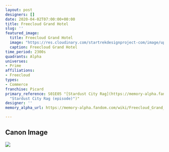 ```yaml
---
layout: post
designers: []
date: 2020-04-02T07:00:00+00:00
title: Freecloud Grand Hotel
slug: ''
featured_image:
  title: Freecloud Grand Hotel
  image: "https://res.cloudinary.com/startrekdesignproject-com/image/upload/v1585863146/FreecloudGrandHotel.png"
  caption: Freecloud Grand Hotel
time_period: 2300s
quadrants: Alpha
universes:
- Prime
affiliations:
- Freecloud
types:
- Commerce
franchise: Picard
primary_reference: S01E05 "[Stardust City Rag](https://memory-alpha.fandom.com/wiki/Stardust_City_Rag_(episode)
  "Stardust City Rag (episode)")"
designer: ''
memory_alpha_url: https://memory-alpha.fandom.com/wiki/Freecloud_Grand_Hotel

---
```

## Canon Image

![](https://res.cloudinary.com/startrekdesignproject-com/image/upload/v1585863145/Freecloud_Grand_Hotel1.jpg)